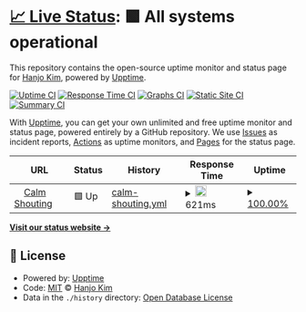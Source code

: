 # [📈 Live Status](https://lordmiss.com): <!--live status--> **🟩 All systems operational**

This repository contains the open-source uptime monitor and status page for [Hanjo Kim](https://lordmiss.com), powered by [Upptime](https://github.com/upptime/upptime).

[![Uptime CI](https://github.com/lordmiss/upptime-lordmissdotcom/workflows/Uptime%20CI/badge.svg)](https://github.com/lordmiss/upptime-lordmissdotcom/actions?query=workflow%3A%22Uptime+CI%22)
[![Response Time CI](https://github.com/lordmiss/upptime-lordmissdotcom/workflows/Response%20Time%20CI/badge.svg)](https://github.com/lordmiss/upptime-lordmissdotcom/actions?query=workflow%3A%22Response+Time+CI%22)
[![Graphs CI](https://github.com/lordmiss/upptime-lordmissdotcom/workflows/Graphs%20CI/badge.svg)](https://github.com/lordmiss/upptime-lordmissdotcom/actions?query=workflow%3A%22Graphs+CI%22)
[![Static Site CI](https://github.com/lordmiss/upptime-lordmissdotcom/workflows/Static%20Site%20CI/badge.svg)](https://github.com/lordmiss/upptime-lordmissdotcom/actions?query=workflow%3A%22Static+Site+CI%22)
[![Summary CI](https://github.com/lordmiss/upptime-lordmissdotcom/workflows/Summary%20CI/badge.svg)](https://github.com/lordmiss/upptime-lordmissdotcom/actions?query=workflow%3A%22Summary+CI%22)

With [Upptime](https://upptime.js.org), you can get your own unlimited and free uptime monitor and status page, powered entirely by a GitHub repository. We use [Issues](https://github.com/lordmiss/upptime-lordmissdotcom/issues) as incident reports, [Actions](https://github.com/lordmiss/upptime-lordmissdotcom/actions) as uptime monitors, and [Pages](https://lordmiss.com) for the status page.

<!--start: status pages-->
<!-- This summary is generated by Upptime (https://github.com/upptime/upptime) -->
<!-- Do not edit this manually, your changes will be overwritten -->
<!-- prettier-ignore -->
| URL | Status | History | Response Time | Uptime |
| --- | ------ | ------- | ------------- | ------ |
| <img alt="" src="https://favicons.githubusercontent.com/lordmiss.com" height="13"> [Calm Shouting](https://lordmiss.com) | 🟩 Up | [calm-shouting.yml](https://github.com/lordmiss/uptime-lordmissdotcom/commits/HEAD/history/calm-shouting.yml) | <details><summary><img alt="Response time graph" src="./graphs/calm-shouting/response-time-week.png" height="20"> 621ms</summary><br><a href="https://lordmiss.github.io/upptime-lordmissdotcom/history/calm-shouting"><img alt="Response time 675" src="https://img.shields.io/endpoint?url=https%3A%2F%2Fraw.githubusercontent.com%2Flordmiss%2Fuptime-lordmissdotcom%2FHEAD%2Fapi%2Fcalm-shouting%2Fresponse-time.json"></a><br><a href="https://lordmiss.github.io/upptime-lordmissdotcom/history/calm-shouting"><img alt="24-hour response time 531" src="https://img.shields.io/endpoint?url=https%3A%2F%2Fraw.githubusercontent.com%2Flordmiss%2Fuptime-lordmissdotcom%2FHEAD%2Fapi%2Fcalm-shouting%2Fresponse-time-day.json"></a><br><a href="https://lordmiss.github.io/upptime-lordmissdotcom/history/calm-shouting"><img alt="7-day response time 621" src="https://img.shields.io/endpoint?url=https%3A%2F%2Fraw.githubusercontent.com%2Flordmiss%2Fuptime-lordmissdotcom%2FHEAD%2Fapi%2Fcalm-shouting%2Fresponse-time-week.json"></a><br><a href="https://lordmiss.github.io/upptime-lordmissdotcom/history/calm-shouting"><img alt="30-day response time 707" src="https://img.shields.io/endpoint?url=https%3A%2F%2Fraw.githubusercontent.com%2Flordmiss%2Fuptime-lordmissdotcom%2FHEAD%2Fapi%2Fcalm-shouting%2Fresponse-time-month.json"></a><br><a href="https://lordmiss.github.io/upptime-lordmissdotcom/history/calm-shouting"><img alt="1-year response time 675" src="https://img.shields.io/endpoint?url=https%3A%2F%2Fraw.githubusercontent.com%2Flordmiss%2Fuptime-lordmissdotcom%2FHEAD%2Fapi%2Fcalm-shouting%2Fresponse-time-year.json"></a></details> | <details><summary><a href="https://lordmiss.github.io/upptime-lordmissdotcom/history/calm-shouting">100.00%</a></summary><a href="https://lordmiss.github.io/upptime-lordmissdotcom/history/calm-shouting"><img alt="All-time uptime 99.97%" src="https://img.shields.io/endpoint?url=https%3A%2F%2Fraw.githubusercontent.com%2Flordmiss%2Fuptime-lordmissdotcom%2FHEAD%2Fapi%2Fcalm-shouting%2Fuptime.json"></a><br><a href="https://lordmiss.github.io/upptime-lordmissdotcom/history/calm-shouting"><img alt="24-hour uptime 100.00%" src="https://img.shields.io/endpoint?url=https%3A%2F%2Fraw.githubusercontent.com%2Flordmiss%2Fuptime-lordmissdotcom%2FHEAD%2Fapi%2Fcalm-shouting%2Fuptime-day.json"></a><br><a href="https://lordmiss.github.io/upptime-lordmissdotcom/history/calm-shouting"><img alt="7-day uptime 100.00%" src="https://img.shields.io/endpoint?url=https%3A%2F%2Fraw.githubusercontent.com%2Flordmiss%2Fuptime-lordmissdotcom%2FHEAD%2Fapi%2Fcalm-shouting%2Fuptime-week.json"></a><br><a href="https://lordmiss.github.io/upptime-lordmissdotcom/history/calm-shouting"><img alt="30-day uptime 100.00%" src="https://img.shields.io/endpoint?url=https%3A%2F%2Fraw.githubusercontent.com%2Flordmiss%2Fuptime-lordmissdotcom%2FHEAD%2Fapi%2Fcalm-shouting%2Fuptime-month.json"></a><br><a href="https://lordmiss.github.io/upptime-lordmissdotcom/history/calm-shouting"><img alt="1-year uptime 99.97%" src="https://img.shields.io/endpoint?url=https%3A%2F%2Fraw.githubusercontent.com%2Flordmiss%2Fuptime-lordmissdotcom%2FHEAD%2Fapi%2Fcalm-shouting%2Fuptime-year.json"></a></details>

<!--end: status pages-->

[**Visit our status website →**](https://lordmiss.com)

## 📄 License

- Powered by: [Upptime](https://github.com/upptime/upptime)
- Code: [MIT](./LICENSE) © [Hanjo Kim](https://lordmiss.com)
- Data in the `./history` directory: [Open Database License](https://opendatacommons.org/licenses/odbl/1-0/)
